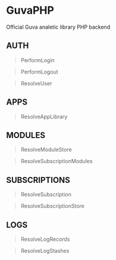 # GuvaPHP
Official Guva analetic library PHP backend

## AUTH
> PerformLogin

> PerformLogout

> ResolveUser

## APPS
> ResolveAppLibrary

## MODULES
> ResolveModuleStore

> ResolveSubscriptionModules

## SUBSCRIPTIONS
> ResolveSubscription

> ResolveSubscriptionStore

## LOGS
> ResolveLogRecords

> ResolveLogStashes
